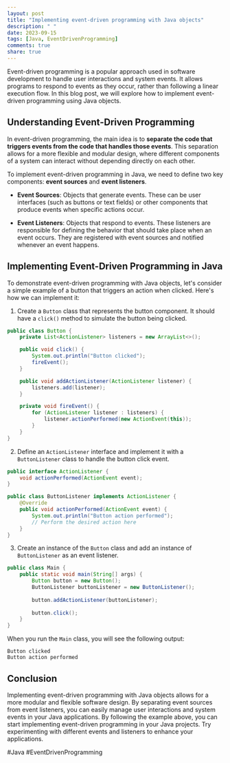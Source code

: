 ```yaml
---
layout: post
title: "Implementing event-driven programming with Java objects"
description: " "
date: 2023-09-15
tags: [Java, EventDrivenProgramming]
comments: true
share: true
---
```


Event-driven programming is a popular approach used in software development to handle user interactions and system events. It allows programs to respond to events as they occur, rather than following a linear execution flow. In this blog post, we will explore how to implement event-driven programming using Java objects.

## Understanding Event-Driven Programming

In event-driven programming, the main idea is to **separate the code that triggers events from the code that handles those events**. This separation allows for a more flexible and modular design, where different components of a system can interact without depending directly on each other.

To implement event-driven programming in Java, we need to define two key components: **event sources** and **event listeners**.

- **Event Sources**: Objects that generate events. These can be user interfaces (such as buttons or text fields) or other components that produce events when specific actions occur.

- **Event Listeners**: Objects that respond to events. These listeners are responsible for defining the behavior that should take place when an event occurs. They are registered with event sources and notified whenever an event happens.

## Implementing Event-Driven Programming in Java

To demonstrate event-driven programming with Java objects, let's consider a simple example of a button that triggers an action when clicked. Here's how we can implement it:

1. Create a `Button` class that represents the button component. It should have a `click()` method to simulate the button being clicked.

```java
public class Button {
    private List<ActionListener> listeners = new ArrayList<>();

    public void click() {
        System.out.println("Button clicked");
        fireEvent();
    }

    public void addActionListener(ActionListener listener) {
        listeners.add(listener);
    }

    private void fireEvent() {
        for (ActionListener listener : listeners) {
            listener.actionPerformed(new ActionEvent(this));
        }
    }
}
```

2. Define an `ActionListener` interface and implement it with a `ButtonListener` class to handle the button click event.

```java
public interface ActionListener {
    void actionPerformed(ActionEvent event);
}

public class ButtonListener implements ActionListener {
    @Override
    public void actionPerformed(ActionEvent event) {
        System.out.println("Button action performed");
        // Perform the desired action here
    }
}
```

3. Create an instance of the `Button` class and add an instance of `ButtonListener` as an event listener.

```java
public class Main {
    public static void main(String[] args) {
        Button button = new Button();
        ButtonListener buttonListener = new ButtonListener();
        
        button.addActionListener(buttonListener);
        
        button.click();
    }
}
```

When you run the `Main` class, you will see the following output:

```
Button clicked
Button action performed
```

## Conclusion

Implementing event-driven programming with Java objects allows for a more modular and flexible software design. By separating event sources from event listeners, you can easily manage user interactions and system events in your Java applications. By following the example above, you can start implementing event-driven programming in your Java projects. Try experimenting with different events and listeners to enhance your applications.

#Java #EventDrivenProgramming